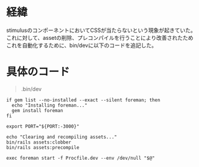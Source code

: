 
# 経緯
stimulusのコンポーネントにおいてCSSが当たらないという現象が起きていた。
これに対して、assetの削除、プレコンパイルを行うことにより改善されたためこれを自動化するために、bin/devに以下のコードを追記した。

# 具体のコード

> .bin/dev
```
if gem list --no-installed --exact --silent foreman; then
  echo "Installing foreman..."
  gem install foreman
fi

export PORT="${PORT:-3000}"

echo "Clearing and recompiling assets..."
bin/rails assets:clobber
bin/rails assets:precompile

exec foreman start -f Procfile.dev --env /dev/null "$@"
```

